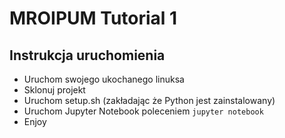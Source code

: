 # MROIPUM Tutorial 1

## Instrukcja uruchomienia

- Uruchom swojego ukochanego linuksa
- Sklonuj projekt
- Uruchom setup.sh (zakładając że Python jest zainstalowany)
- Uruchom Jupyter Notebook poleceniem `jupyter notebook`
- Enjoy
